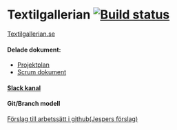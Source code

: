  Textilgallerian [![Build status](https://ci.appveyor.com/api/projects/status/iga57hux29j017kb/branch/master?svg=true)](https://ci.appveyor.com/project/Pajn/textilgallerian/branch/master)
==============
 <a href="http://www.textilgallerian.se/"
     target="_blank">
    Textilgallerian.se</a>


<h4>Delade dokument: </h4>

<ul>
  <li>
    <a href="https://docs.google.com/a/student.lnu.se/document/d/1-lk_o0Tk0QJsqbEFMcBn8KszAta8ae4ji2ouGwG9aEw/edit#"
     target="_blank">
    Projektplan</a>
  </li>
  <li>
    <a href="https://drive.google.com/a/student.lnu.se/?usp=folder#folders/0B2GEbL4WYMY-eXk3TTBZdHV4aGc">
    Scrum dokument
    </a>
  </li>
</ul>


<h4>
  <a href="https://wp2013.slack.com/messages/textilgallerian/"
   target="_blank">Slack kanal<a/>
</h4>
<h4>Git/Branch modell</h4>
<a href="http://nvie.com/posts/a-successful-git-branching-model/"
 target="_blank">Förslag till arbetssätt i github(Jespers förslag)
</a>


